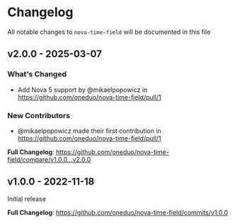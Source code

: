 # Changelog

All notable changes to `nova-time-field` will be documented in this file

## v2.0.0 - 2025-03-07

### What's Changed

* Add Nova 5 support by @mikaelpopowicz in https://github.com/oneduo/nova-time-field/pull/1

### New Contributors

* @mikaelpopowicz made their first contribution in https://github.com/oneduo/nova-time-field/pull/1

**Full Changelog**: https://github.com/oneduo/nova-time-field/compare/v1.0.0...v2.0.0

## v1.0.0 - 2022-11-18

Initial release

**Full Changelog**: https://github.com/oneduo/nova-time-field/commits/v1.0.0
